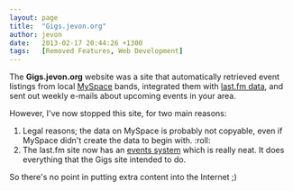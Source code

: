 ```yaml
---
layout: page
title:  "Gigs.jevon.org"
author: jevon
date:   2013-02-17 20:44:26 +1300
tags:   [Removed Features, Web Development]
---
```


The **Gigs.jevon.org** website was a site that automatically retrieved event listings from local <a href="http://www.myspace.com">MySpace</a> bands, integrated them with <a href="http://www.last.fm">last.fm data</a>, and sent out weekly e-mails about upcoming events in your area.

However, I've now stopped this site, for two main reasons:

1. Legal reasons; the data on MySpace is probably not copyable, even if MySpace didn't create the data to begin with. :roll:
1. The last.fm site now has an <a href="http://www.last.fm/events/">events system</a> which is really neat. It does everything that the Gigs site intended to do.

So there's no point in putting extra content into the Internet ;)
